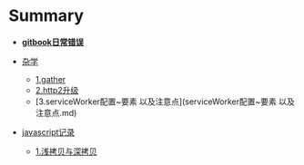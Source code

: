 # Summary

* [**gitbook日常错误**](gitbook.md)

* [杂学]()
    * [1.gather](gather.md)
    * [2.http2升级](http2升级.md)
    * [3.serviceWorker配置~要素 以及注意点](serviceWorker配置~要素 以及注意点.md)

* [javascript记录]()
    * [1.浅拷贝与深拷贝](浅拷贝与深拷贝.md)

